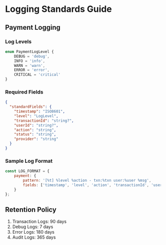 # Logging Standards Guide

## Payment Logging

### Log Levels
```typescript
enum PaymentLogLevel {
    DEBUG = 'debug',
    INFO = 'info',
    WARN = 'warn',
    ERROR = 'error',
    CRITICAL = 'critical'
}
```

### Required Fields
```json
{
  "standardFields": {
    "timestamp": "ISO8601",
    "level": "LogLevel",
    "transactionId": "string?",
    "userId": "string?",
    "action": "string",
    "status": "string",
    "provider": "string"
  }
}
```

### Sample Log Format
```javascript
const LOG_FORMAT = {
    payment: {
        pattern: '[%t] %level %action - txn:%txn user:%user %msg',
        fields: ['timestamp', 'level', 'action', 'transactionId', 'userId', 'message']
    }
};
```

## Retention Policy
1. Transaction Logs: 90 days
2. Debug Logs: 7 days
3. Error Logs: 180 days
4. Audit Logs: 365 days
